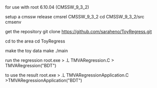 
for use with root 6.10.04 (CMSSW_9_3_2)


setup a cmssw release
    cmsrel CMSSW_9_3_2
    cd CMSSW_9_3_2/src
    cmsenv

get the repository
    git clone https://github.com/saraheno/ToyRegress.git


cd to the area
   cd ToyRegress


make the toy data
   make
   ./main


run the regression
  root.exe
     > .L TMVARegression.C
     > TMVARegression("BDT")


to use the result 
   root.exe
      > .L TMVARegressionApplication.C
      >TMVARegressionApplication("BDT")